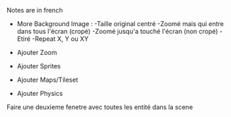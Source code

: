 ﻿Notes are in french

- More Background
	Image : -Taille original centré
			-Zoomé mais qui entre dans tous l'écran (cropé)
			-Zoomé jusqu'a touché l'écran (non cropé)
			-Etiré
			-Repeat X, Y ou XY


- Ajouter Zoom
- Ajouter Sprites
- Ajouter Maps/Tileset
- Ajouter Physics

Faire une deuxieme fenetre avec toutes les entité dans la scene
